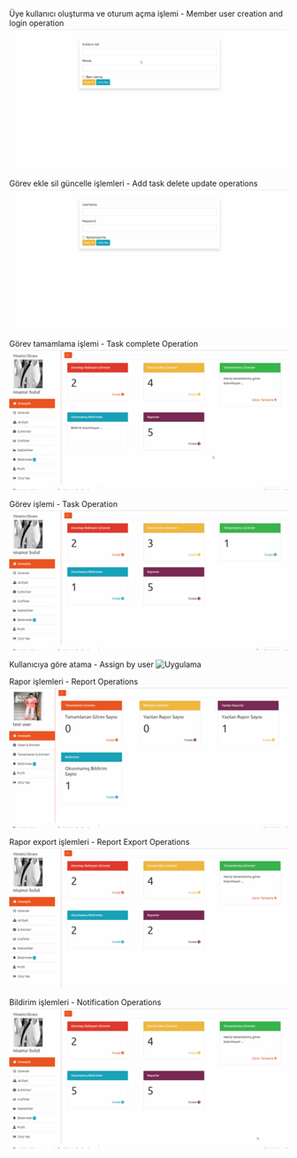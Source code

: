 Üye kullanıcı oluşturma ve oturum açma işlemi - Member user creation and login operation
![Uygulama](https://github.com/NisanurBulut/TaskTable/blob/master/TaskTable.Web/Assets/Trailer_SignInAndSignUp.gif)


Görev ekle sil güncelle işlemleri - Add task delete update operations
![Uygulama](https://github.com/NisanurBulut/TaskTable/blob/master/TaskTable.Web/Assets/Trailer_TaskCRUD.gif)


Görev tamamlama işlemi - Task complete Operation
![Uygulama](https://github.com/NisanurBulut/TaskTable/blob/master/TaskTable.Web/Assets/Trailer_FinishTask.gif)



Görev işlemi - Task Operation
![Uygulama](https://github.com/NisanurBulut/TaskTable/blob/master/TaskTable.Web/Assets/Trailer_Task.gif)

Kullanıcıya göre atama - Assign by user
![Uygulama](https://github.com/NisanurBulut/TaskTable/blob/master/TaskTable.Web/Assets/Trailer_AssignTaskToUser.gif)


Rapor işlemleri - Report Operations
![Uygulama](https://github.com/NisanurBulut/TaskTable/blob/master/TaskTable.Web/Assets/Trailer_CRUDReport.gif)

Rapor export işlemleri - Report Export Operations
![Uygulama](https://github.com/NisanurBulut/TaskTable/blob/master/TaskTable.Web/Assets/Trailer_ExportReport.gif)


Bildirim işlemleri - Notification Operations
![Uygulama](https://github.com/NisanurBulut/TaskTable/blob/master/TaskTable.Web/Assets/Trailer_Notification.gif)
